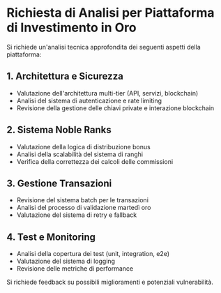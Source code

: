 
# Richiesta di Analisi per Piattaforma di Investimento in Oro

Si richiede un'analisi tecnica approfondita dei seguenti aspetti della piattaforma:

## 1. Architettura e Sicurezza
- Valutazione dell'architettura multi-tier (API, servizi, blockchain)
- Analisi del sistema di autenticazione e rate limiting
- Revisione della gestione delle chiavi private e interazione blockchain

## 2. Sistema Noble Ranks
- Valutazione della logica di distribuzione bonus
- Analisi della scalabilità del sistema di ranghi
- Verifica della correttezza dei calcoli delle commissioni

## 3. Gestione Transazioni
- Revisione del sistema batch per le transazioni
- Analisi del processo di validazione martedì oro
- Valutazione del sistema di retry e fallback

## 4. Test e Monitoring
- Analisi della copertura dei test (unit, integration, e2e)
- Valutazione del sistema di logging
- Revisione delle metriche di performance

Si richiede feedback su possibili miglioramenti e potenziali vulnerabilità.
